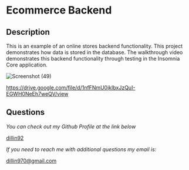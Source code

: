 # Ecommerce Backend

## Description

This is an example of an online stores backend functionality. This project demonstrates how data is stored in the database. The walkthrough video demonstrates this backend functionality through testing in the Insomnia Core application.

![Screenshot (49)](https://user-images.githubusercontent.com/80184962/129820494-78c1d607-6d25-41a5-a8f9-a3bb06ef60a5.png)

https://drive.google.com/file/d/1nfFNmU0jkIbxJzQuI-EGWH0NeEh7weQV/view

## Questions

_You can check out my Github Profile at the link below_

[dillin92](http://github.com/dillin92)

_If you need to reach me with additional questions my email is:_

dillin970@gmail.com
